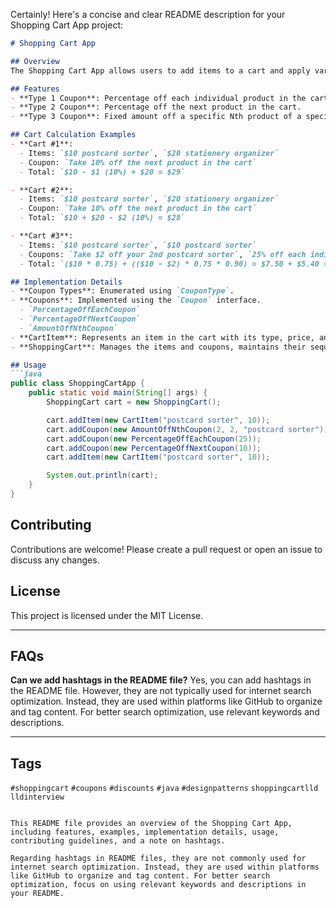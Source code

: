 Certainly! Here's a concise and clear README description for your Shopping Cart App project:

```markdown
# Shopping Cart App

## Overview
The Shopping Cart App allows users to add items to a cart and apply various types of coupons to get discounts. The application maintains the sequence of items and coupons added to ensure accurate discount calculations.

## Features
- **Type 1 Coupon**: Percentage off each individual product in the cart.
- **Type 2 Coupon**: Percentage off the next product in the cart.
- **Type 3 Coupon**: Fixed amount off a specific Nth product of a specific type.

## Cart Calculation Examples
- **Cart #1**:
  - Items: `$10 postcard sorter`, `$20 stationery organizer`
  - Coupon: `Take 10% off the next product in the cart`
  - Total: `$10 - $1 (10%) + $20 = $29`

- **Cart #2**:
  - Items: `$10 postcard sorter`, `$20 stationery organizer`
  - Coupon: `Take 10% off the next product in the cart`
  - Total: `$10 + $20 - $2 (10%) = $28`

- **Cart #3**:
  - Items: `$10 postcard sorter`, `$10 postcard sorter`
  - Coupons: `Take $2 off your 2nd postcard sorter`, `25% off each individual item`, `10% off the next item in the cart`
  - Total: `($10 * 0.75) + (($10 - $2) * 0.75 * 0.90) = $7.50 + $5.40 = $12.90`

## Implementation Details
- **Coupon Types**: Enumerated using `CouponType`.
- **Coupons**: Implemented using the `Coupon` interface.
  - `PercentageOffEachCoupon`
  - `PercentageOffNextCoupon`
  - `AmountOffNthCoupon`
- **CartItem**: Represents an item in the cart with its type, price, and discount status.
- **ShoppingCart**: Manages the items and coupons, maintains their sequence, and calculates the total price.

## Usage
```java
public class ShoppingCartApp {
    public static void main(String[] args) {
        ShoppingCart cart = new ShoppingCart();

        cart.addItem(new CartItem("postcard sorter", 10));
        cart.addCoupon(new AmountOffNthCoupon(2, 2, "postcard sorter"));
        cart.addCoupon(new PercentageOffEachCoupon(25));
        cart.addCoupon(new PercentageOffNextCoupon(10));
        cart.addItem(new CartItem("postcard sorter", 10));

        System.out.println(cart);
    }
}
```

## Contributing
Contributions are welcome! Please create a pull request or open an issue to discuss any changes.

## License
This project is licensed under the MIT License.

---

## FAQs

**Can we add hashtags in the README file?**
Yes, you can add hashtags in the README file. However, they are not typically used for internet search optimization. Instead, they are used within platforms like GitHub to organize and tag content. For better search optimization, use relevant keywords and descriptions.

---

## Tags
`#shoppingcart` `#coupons` `#discounts` `#java` `#designpatterns` `shoppingcartlld` `lldinterview`
```

This README file provides an overview of the Shopping Cart App, including features, examples, implementation details, usage, contributing guidelines, and a note on hashtags. 

Regarding hashtags in README files, they are not commonly used for internet search optimization. Instead, they are used within platforms like GitHub to organize and tag content. For better search optimization, focus on using relevant keywords and descriptions in your README.
